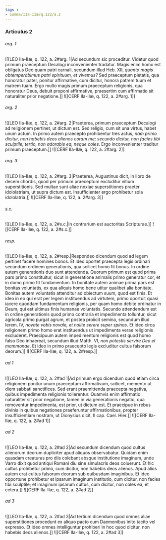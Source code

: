 ```yaml
---
tags : 
- Summa/IIa-IIæ/q.122/a.2
---
```


### Articulus 2

###### arg. 1
![[LEO IIa-IIæ, q. 122, a. 2#arg. 1|Ad secundum sic proceditur. Videtur quod primum praeceptum Decalogi inconvenienter tradatur. Magis enim homo est obligatus Deo quam patri carnali, secundum illud Heb. XII, *quanto magis obtemperabimus patri spirituum, et vivemus?* Sed praeceptum pietatis, qua honoratur pater, ponitur affirmative, cum dicitur, honora patrem tuum et matrem tuam. Ergo multo magis primum praeceptum religionis, qua honoratur Deus, debuit proponi affirmative, praesertim cum affirmatio sit naturaliter prior negatione.]]
![[CERF IIa-IIæ, q. 122, a. 2#arg. 1]]

###### arg. 2
![[LEO IIa-IIæ, q. 122, a. 2#arg. 2|Praeterea, primum praeceptum Decalogi ad religionem pertinet, ut dictum est. Sed religio, cum sit una virtus, habet unum actum. In primo autem praecepto prohibentur tres actus, *nam primo dicitur, non habebis deos alienos coram me; secundo dicitur, non facies tibi sculptile; tertio, non adorabis ea, neque coles*. Ergo inconvenienter traditur primum praeceptum.]]
![[CERF IIa-IIæ, q. 122, a. 2#arg. 2]]

###### arg. 3
![[LEO IIa-IIæ, q. 122, a. 2#arg. 3|Praeterea, Augustinus dicit, in libro de decem chordis, quod per primum praeceptum excluditur vitium superstitionis. Sed multae sunt aliae noxiae superstitiones praeter idololatriam, ut supra dictum est. Insufficienter ergo prohibetur sola idololatria.]]
![[CERF IIa-IIæ, q. 122, a. 2#arg. 3]]

###### s.c.
![[LEO IIa-IIæ, q. 122, a. 2#s.c.|In contrarium est auctoritas Scripturae.]]
![[CERF IIa-IIæ, q. 122, a. 2#s.c.]]

###### resp.
![[LEO IIa-IIæ, q. 122, a. 2#resp.|Respondeo dicendum quod ad legem pertinet facere homines bonos. Et ideo oportet praecepta legis ordinari secundum ordinem generationis, qua scilicet homo fit bonus. In ordine autem generationis duo sunt attendenda. Quorum primum est quod prima pars primo constituitur, sicut in generatione animalis primo generatur cor, et in domo primo fit fundamentum. In bonitate autem animae prima pars est bonitas voluntatis, ex qua aliquis homo bene utitur qualibet alia bonitate. Bonitas autem voluntatis attenditur ad obiectum suum, quod est finis. Et ideo in eo qui erat per legem instituendus ad virtutem, primo oportuit quasi iacere quoddam fundamentum religionis, per quam homo debite ordinatur in Deum, qui est ultimus finis humanae voluntatis. Secundo attendendum est in ordine generationis quod primo contraria et impedimenta tolluntur, sicut agricola primo purgat agrum, et postea proiicit semina, secundum illud Ierem. IV, *novate vobis novale, et nolite serere super spinas*. Et ideo circa religionem primo homo erat instituendus ut impedimenta verae religionis excluderet. Praecipuum autem impedimentum religionis est quod homo falso Deo inhaereat, secundum illud Matth. VI, *non potestis servire Deo et mammonae*. Et ideo in primo praecepto legis excluditur cultus falsorum deorum.]]
![[CERF IIa-IIæ, q. 122, a. 2#resp.]]

###### ad 1
![[LEO IIa-IIæ, q. 122, a. 2#ad 1|Ad primum ergo dicendum quod etiam circa religionem ponitur unum praeceptum affirmativum, scilicet, memento ut diem sabbati sanctifices. Sed erant praemittenda praecepta negativa, quibus impedimenta religionis tollerentur. Quamvis enim affirmatio naturaliter sit prior negatione, tamen in via generationis negatio, qua removentur impedimenta, est prior, ut dictum est. Et praecipue in rebus divinis in quibus negationes praeferuntur affirmationibus, propter insufficientiam nostram, ut Dionysius dicit, II cap. Cael. Hier.]]
![[CERF IIa-IIæ, q. 122, a. 2#ad 1]]

###### ad 2
![[LEO IIa-IIæ, q. 122, a. 2#ad 2|Ad secundum dicendum quod cultus alienorum deorum dupliciter apud aliquos observabatur. Quidam enim quasdam creaturas pro diis colebant absque institutione imaginum, unde Varro dixit quod antiqui Romani diu sine simulacris deos coluerunt. Et hic cultus prohibetur primo, cum dicitur, non habebis deos alienos. Apud alios autem erat cultus falsorum deorum sub quibusdam imaginibus. Et ideo opportune prohibetur et ipsarum imaginum institutio, cum dicitur, non facies tibi sculptile; et imaginum ipsarum cultus, cum dicitur, non coles ea, et cetera.]]
![[CERF IIa-IIæ, q. 122, a. 2#ad 2]]

###### ad 3
![[LEO IIa-IIæ, q. 122, a. 2#ad 3|Ad tertium dicendum quod omnes aliae superstitiones procedunt ex aliquo pacto cum Daemonibus inito tacito vel expresso. Et ideo omnes intelliguntur prohiberi in hoc quod dicitur, non habebis deos alienos.]]
![[CERF IIa-IIæ, q. 122, a. 2#ad 3]]

